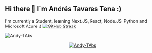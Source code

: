 ## Hi there 👋 I`m Andrés Tavares Tena :)

I'm currently a Student, learning Next.JS, React, Node.JS, Python and Microsoft Azure :)
[![GitHub Streak](https://github-readme-streak-stats.herokuapp.com?user=Andy-TAbs&theme=dark&hide_border=true&exclude_days=Sun%2CSat)](https://git.io/streak-stats)

<p><img align="center" src="https://github-readme-stats.vercel.app/api/top-langs?username=andy-tabs&show_icons=true&locale=en&layout=compact" alt="Andy-TAbs" /></p>

<p align="center"> <a href="https://github.com/ryo-ma/github-profile-trophy"><img src="https://github-profile-trophy.vercel.app/?username=Andy-TAbs" alt="Andy-TAbs" /></a> </p>
<!--
**Andy-TAbs/Andy-TAbs** is a ✨ _special_ ✨ repository because its `README.md` (this file) appears on your GitHub profile.

Here are some ideas to get you started:

- 🔭 I’m currently working on ...
- 🌱 I’m currently learning ...
- 👯 I’m looking to collaborate on ...
- 🤔 I’m looking for help with ...
- 💬 Ask me about ...
- 📫 How to reach me: ...
- 😄 Pronouns: ...
- ⚡ Fun fact: ...
-->
